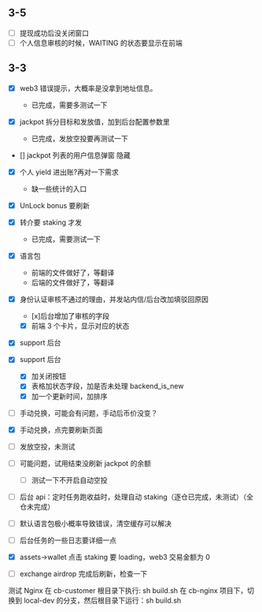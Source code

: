 ## 3-5

- [ ] 提现成功后没关闭窗口
- [ ] 个人信息审核的时候，WAITING 的状态要显示在前端

## 3-3

- [x] web3 错误提示，大概率是没拿到地址信息。

  - 已完成，需要多测试一下

- [x] jackpot 拆分目标和发放值，加到后台配置参数里

  - 已完成，发放空投要再测试一下

- [] jackpot 列表的用户信息弹窗
  隐藏

- [x] 个人 yield 进出账?再对一下需求

  - 缺一些统计的入口

- [x] UnLock bonus 要刷新

- [x] 转介要 staking 才发

  - 已完成，需要测试一下

- [x] 语言包

  - 前端的文件做好了，等翻译
  - 后端的文件做好了，等翻译

- [x] 身份认证审核不通过的理由，并发站内信/后台改加填驳回原因
  - [x]后台增加了审核的字段
  - [x] 前端 3 个卡片，显示对应的状态
- [x] support 后台

- [x] support 后台

  - [x] 加关闭按钮
  - [x] 表格加状态字段，加是否未处理 backend_is_new
  - [x] 加一个更新时间，加排序

- [ ] 手动兑换，可能会有问题，手动后币价没变？

- [x] 手动兑换，点完要刷新页面

- [ ] 发放空投，未测试

- [ ] 可能问题，试用结束没刷新 jackpot 的余额

  - [ ] 测试一下不开启自动空投

- [ ] 后台 api：定时任务跑收益时，处理自动 staking（逐仓已完成，未测试）（全仓未完成）

- [ ] 默认语言包极小概率导致错误，清空缓存可以解决

- [ ] 后台任务的一些日志要详细一点

- [x] assets->wallet 点击 staking 要 loading，web3 交易金额为 0

- [ ] exchange airdrop 完成后刷新，检查一下

测试 Nginx
在 cb-customer 根目录下执行: sh build.sh
在 cb-nginx 项目下，切换到 local-dev 的分支，然后根目录下运行：sh build.sh
